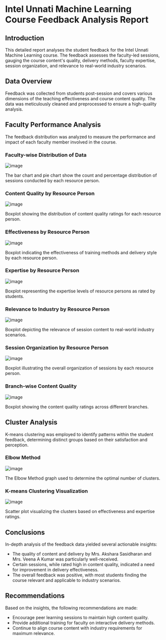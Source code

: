 # Intel Unnati Machine Learning Course Feedback Analysis Report

## Introduction

This detailed report analyses the student feedback for the Intel Unnati Machine Learning course. The feedback assesses the faculty-led sessions, gauging the course content's quality, delivery methods, faculty expertise, session organization, and relevance to real-world industry scenarios.

## Data Overview

Feedback was collected from students post-session and covers various dimensions of the teaching effectiveness and course content quality. The data was meticulously cleaned and preprocessed to ensure a high-quality analysis.

## Faculty Performance Analysis

The feedback distribution was analyzed to measure the performance and impact of each faculty member involved in the course.

### Faculty-wise Distribution of Data

![image](https://drive.google.com/uc?id=1M9RdXYzxno0il0nGVGBfA-Ba4va0wq3I)

The bar chart and pie chart show the count and percentage distribution of sessions conducted by each resource person.

### Content Quality by Resource Person

![image](https://drive.google.com/uc?id=1ogs3o8rbW5_K4qqUaHl6F6CRodQsvoGe)

Boxplot showing the distribution of content quality ratings for each resource person.

### Effectiveness by Resource Person

![image](https://drive.google.com/uc?id=1jfXpgEQj2wYNgv_tYamURpuH2ESGwIdj)

 Boxplot indicating the effectiveness of training methods and delivery style by each resource person.

### Expertise by Resource Person

![image](https://drive.google.com/uc?id=1hKicp2j6nrUeNFTRCNnj6EGSMjFb-_X0)

Boxplot representing the expertise levels of resource persons as rated by students.

### Relevance to Industry by Resource Person

![image](https://drive.google.com/uc?id=1THyo7w35kWwPpBpUHv39zN2mG5hDscv8)

Boxplot depicting the relevance of session content to real-world industry scenarios.

### Session Organization by Resource Person

![image](https://drive.google.com/uc?id=1zEmXmiJky11bkAkJRpQRQKPFXH32PBhX)

Boxplot illustrating the overall organization of sessions by each resource person.

### Branch-wise Content Quality

![image](https://drive.google.com/uc?id=1jzlIP0_9up9NiQjweLvSWxUxkQKlCgIb)

Boxplot showing the content quality ratings across different branches.

## Cluster Analysis

K-means clustering was employed to identify patterns within the student feedback, determining distinct groups based on their satisfaction and perception.

### Elbow Method

![image](https://drive.google.com/uc?id=1uuk76Zw9KNEasvR8gjp9_AXj8uRD2Dny)

The Elbow Method graph used to determine the optimal number of clusters.

### K-means Clustering Visualization

![image](https://drive.google.com/uc?id=1TeXW08tC632Vbg5kZnNmzOFnrKUPkKOt)

Scatter plot visualizing the clusters based on effectiveness and expertise ratings.

## Conclusions

In-depth analysis of the feedback data yielded several actionable insights:

- The quality of content and delivery by Mrs. Akshara Sasidharan and Mrs. Veena A Kumar was particularly well-received.
- Certain sessions, while rated high in content quality, indicated a need for improvement in delivery effectiveness.
- The overall feedback was positive, with most students finding the course relevant and applicable to industry scenarios.

## Recommendations

Based on the insights, the following recommendations are made:

- Encourage peer learning sessions to maintain high content quality.
- Provide additional training for faculty on interactive delivery methods.
- Continue to align course content with industry requirements for maximum relevance.
